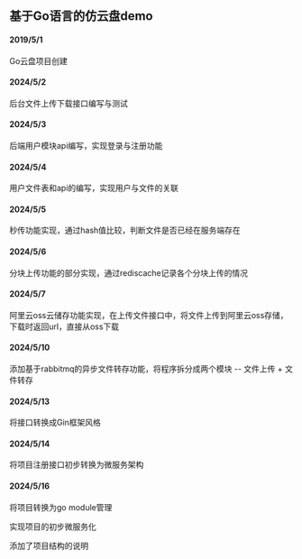 ## 基于Go语言的仿云盘demo

#### 2019/5/1

Go云盘项目创建

#### 2024/5/2

后台文件上传下载接口编写与测试

#### 2024/5/3

后端用户模块api编写，实现登录与注册功能

#### 2024/5/4

用户文件表和api的编写，实现用户与文件的关联

#### 2024/5/5

秒传功能实现，通过hash值比较，判断文件是否已经在服务端存在

#### 2024/5/6

分块上传功能的部分实现，通过rediscache记录各个分块上传的情况

#### 2024/5/7

阿里云oss云储存功能实现，在上传文件接口中，将文件上传到阿里云oss存储，下载时返回url，直接从oss下载

#### 2024/5/10

添加基于rabbitmq的异步文件转存功能，将程序拆分成两个模块 -- 文件上传 + 文件转存
#### 2024/5/13

将接口转换成Gin框架风格
#### 2024/5/14

将项目注册接口初步转换为微服务架构
#### 2024/5/16

将项目转换为go module管理

实现项目的初步微服务化

添加了项目结构的说明